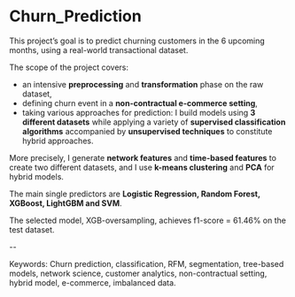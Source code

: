 # Churn_Prediction

This project’s goal is to predict churning customers in the 6 upcoming months, using a real-world transactional dataset.

The scope of the project covers:
- an intensive **preprocessing** and **transformation** phase on the raw dataset,
- defining churn event in a **non-contractual e-commerce setting**,
- taking various approaches for prediction: I build models using **3 different datasets** while applying a variety of **supervised classification algorithms** accompanied by **unsupervised techniques** to constitute hybrid approaches.

More precisely, I generate **network features** and **time-based features** to create two different datasets, and I use **k-means clustering** and **PCA** for hybrid models.

The main single predictors are **Logistic Regression, Random Forest, XGBoost, LightGBM and SVM**. 

The selected model, XGB-oversampling, achieves f1-score = 61.46% on the test dataset.

--


Keywords: Churn prediction, classification, RFM, segmentation, tree-based models, network science, customer analytics, non-contractual setting, hybrid model, e-commerce, imbalanced data.
